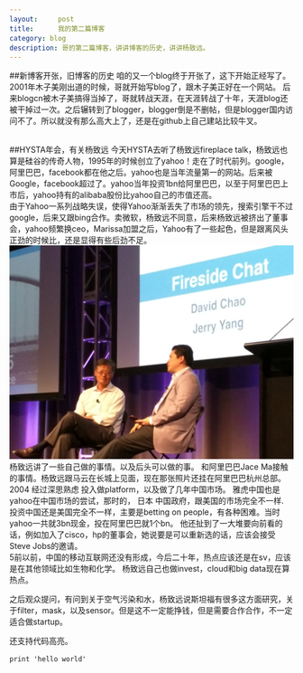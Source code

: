```yaml
---
layout:     post
title:      我的第二篇博客
category: blog
description: 哥的第二篇博客，讲讲博客的历史，讲讲杨致远。
---
```

##新博客开张，旧博客的历史
咱的又一个blog终于开张了，这下开始正经写了。<br>
2001年木子美刚出道的时候，哥就开始写blog了，跟木子美正好在一个网站。
后来blogcn被木子美搞得当掉了，哥就转战天涯，在天涯转战了十年，天涯blog还被干掉过一次。之后辗转到了blogger，blogger倒是不删帖，但是blogger国内访问不了。所以就没有那么高大上了，还是在github上自己建站比较牛叉。<br>
<br>

##HYSTA年会，有关杨致远
今天HYSTA去听了杨致远fireplace talk，杨致远也算是硅谷的传奇人物，1995年的时候创立了yahoo！走在了时代前列。google，阿里巴巴，facebook都在他之后。yahoo也是当年流量第一的网站。后来被Google，facebook超过了。yahoo当年投资1bn给阿里巴巴，以至于阿里巴巴上市后，yahoo持有的alibaba股份比yahoo自己的市值还高。<br>
由于Yahoo一系列战略失误，使得Yahoo渐渐丢失了市场的领先，搜索引擎干不过google，后来又跟bing合作。卖微软，杨致远不同意，后来杨致远被挤出了董事会，yahoo频繁换ceo，Marissa加盟之后，Yahoo有了一些起色，但是跟离风头正劲的时候比，还是显得有些后劲不足。<br>
![Git Bash](/images/githubpages/20150522-yangzhiyuan.jpg)
杨致远讲了一些自己做的事情。以及后头可以做的事。
和阿里巴巴Jace Ma接触的事情。杨致远跟马云在长城上见面，现在那张照片还挂在阿里巴巴杭州总部。
2004 经过深思熟虑 投入做platform，以及做了几年中国市场。
雅虎中国也是yahoo在中国市场的尝试，那时的， 日本 中国政府，跟美国的市场完全不一样.
投资中国还是美国完全不一样，主要是betting on people，有各种困难。当时yahoo一共就3bn现金，投在阿里巴巴就1个bn。
他还扯到了一大堆要向前看的话，例如加入了cisco，hp的董事会，她说要是可以重新选的话，应该会接受Steve Jobs的邀请。
<br>
5前以前，中国的移动互联网还没有形成，今后二十年，热点应该还是在sv，应该是在其他领域比如生物和化学。
杨致远自己也做invest，cloud和big data现在算热点。

之后观众提问，有问到关于空气污染和水，杨致远说斯坦福有很多这方面研究，关于filter，mask，以及sensor。但是这不一定能挣钱，但是需要合作合作，不一定适合做startup。

还支持代码高亮。

~~~~{python}
print 'hello world'
~~~~
